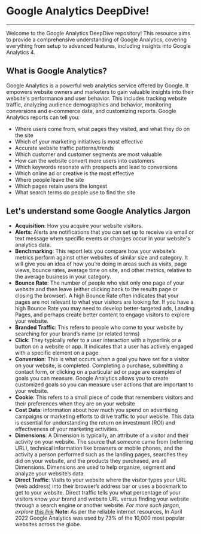 # Google Analytics DeepDive! 
---
Welcome to the Google Analytics DeepDive repository! This resource aims to provide a comprehensive understanding of Google Analytics, covering everything from setup to advanced features, including insights into Google Analytics 4.

## What is Google Analytics?

Google Analytics is a powerful web analytics service offered by Google. It empowers website owners and marketers to gain valuable insights into their website's performance and user behavior. This includes tracking website traffic, analyzing audience demographics and behavior, monitoring conversions and e-commerce data, and customizing reports. Google Analytics reports can tell you:
-  Where users come from, what pages they visited, and what they do on the site
- Which of your marketing initiatives is most effective
- Accurate website traffic patterns/trends
- Which customer and customer segments are most valuable
- How can the website convert more users into customers
- Which keywords resonate with prospects and lead to conversions
- Which online ad or creative is the most effective
- Where people leave the site
- Which pages retain users the longest
- What search terms do people use to find the site

## Let's understand some Google Analytics Jargon

+ **Acquisition**: How you acquire your website visitors.
+ **Alerts**: Alerts are notifications that you can set up to receive via email or text message when specific events or 
  changes occur in your website's analytics data.
+ **Benchmarking**: This report lets you compare how your website’s metrics perform against other websites of similar size and category. It will give you an idea of how you’re doing in areas such as visits, page views, bounce rates, average time on site, and other metrics, relative to the average business in your category.
+ **Bounce Rate**:  The number of people who visit only one page of your website and then leave (either clicking back to the results page or closing the browser). A high Bounce Rate often indicates that your pages are not relevant to what your visitors are looking for. If you have a high Bounce Rate you may need to develop better-targeted ads, Landing Pages, and perhaps create better content to engage visitors to explore your website.
+ **Branded Traffic**:  This refers to people who come to your website by searching for your brand’s name (or related terms)
+ **Click**: They typically refer to a user interaction with a hyperlink or a button on a website or app. It indicates that a user has actively engaged with a specific element on a page.
+ **Conversion**:  This is what occurs when a goal you have set for a visitor on your website, is completed. Completing a purchase, submitting a contact form, or clicking on a particular ad or page are examples of goals you can measure. Google Analytics allows you to create customized goals so you can measure user actions that are important to your website.
+ **Cookie**:  This refers to a small piece of code that remembers visitors and their preferences when they are on your website
+ **Cost Data**:   information about how much you spend on advertising campaigns or marketing efforts to drive traffic to your website. This data is essential for understanding the return on investment (ROI) and effectiveness of your marketing activities.
+ **Dimensions**:  A Dimension is typically, an attribute of a visitor and their activity on your website. The source that someone came from (referring URL), technical information like browsers or mobile phones, and the activity a person performed such as the landing pages, searches they did on your website, and the products they purchased, are all Dimensions. Dimensions are used to help organize, segment and analyze your website’s data.
+ **Direct Traffic**: Visits to your website where the visitor types your URL (web address) into their browser’s address bar or uses a bookmark to get to your website. Direct traffic tells you what percentage of your visitors know your brand and website URL versus finding your website through a search engine or another website.
  *For more such jargon, explore [ this link](https://vicimediainc.com/google-analytics-cheat-sheet-2/)*
**Note**: As per the reliable internet resources, In April 2022 Google Analytics was used by 73% of the 10,000 most popular websites across the globe.


